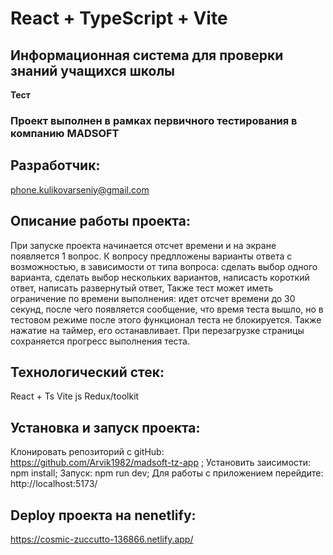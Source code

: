 # React + TypeScript + Vite

##  Информационная система для проверки знаний учащихся школы
**Тест**

### Проект выполнен в рамках первичного тестирования в компанию MADSOFT

## Разработчик:
phone.kulikovarseniy@gmail.com

## Описание работы проекта:

При запуске проекта начинается отсчет времени и на экране появляется 1 вопрос.
К вопросу предлложены варианты ответа с возможностью, в зависимости от типа вопроса:
сделать выбор одного варианта,
сделать выбор нескольких вариантов,
написасть короткий ответ,
написать развернутый ответ,
Также тест может иметь ограничение по времени выполнения:
идет отсчет времени до 30 секунд, после чего появляется сообщение, что время теста вышло, но в тестовом режиме после этого функционал теста не блокируется. Также нажатие на таймер, его останавливает.
При перезагрузке страницы сохраняется прогресс выполнения теста.

## Технологический стек:
React + Ts
Vite js
Redux/toolkit

## Установка и запуск проекта:
Клонировать репозиторий с gitHub: https://github.com/Arvik1982/madsoft-tz-app ; 
Установить заисимости: npm install; 
Запуск: npm run dev; 
Для работы с приложением перейдите: http://localhost:5173/

## Deploy проекта на nenetlify:
https://cosmic-zuccutto-136866.netlify.app/



